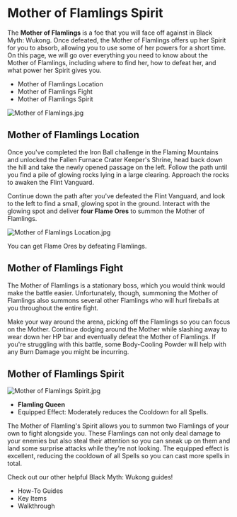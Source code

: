 # Mother of Flamlings Spirit

The **Mother of Flamlings** is a foe that you will face off against in Black Myth: Wukong. Once defeated, the Mother of Flamlings offers up her Spirit for you to absorb, allowing you to use some of her powers for a short time. On this page, we will go over everything you need to know about the Mother of Flamlings, including where to find her, how to defeat her, and what power her Spirit gives you. 

  * Mother of Flamlings Location
  * Mother of Flamlings Fight
  * Mother of Flamlings Spirit

![Mother of Flamlings.jpg](https://oyster.ignimgs.com/mediawiki/apis.ign.com/black-myth-wukong/5/56/Mother_of_Flamlings.jpg)

## Mother of Flamlings Location

Once you've completed the Iron Ball challenge in the Flaming Mountains and unlocked the Fallen Furnace Crater Keeper's Shrine, head back down the hill and take the newly opened passage on the left. Follow the path until you find a pile of glowing rocks lying in a large clearing. Approach the rocks to awaken the Flint Vanguard. 

Continue down the path after you've defeated the Flint Vanguard, and look to the left to find a small, glowing spot in the ground. Interact with the glowing spot and deliver **four Flame Ores** to summon the Mother of Flamlings. 

![Mother of Flamlings Location.jpg](https://oyster.ignimgs.com/mediawiki/apis.ign.com/black-myth-wukong/4/42/Mother_of_Flamlings_Location.jpg)

You can get Flame Ores by defeating Flamlings.

## Mother of Flamlings Fight

The Mother of Flamlings is a stationary boss, which you would think would make the battle easier. Unfortunately, though, summoning the Mother of Flamlings also summons several other Flamlings who will hurl fireballs at you throughout the entire fight. 

Make your way around the arena, picking off the Flamlings so you can focus on the Mother. Continue dodging around the Mother while slashing away to wear down her HP bar and eventually defeat the Mother of Flamlings. If you're struggling with this battle, some Body-Cooling Powder will help with any Burn Damage you might be incurring. 

## Mother of Flamlings Spirit

![Mother of Flamlings Spirit.jpg](https://oyster.ignimgs.com/mediawiki/apis.ign.com/black-myth-wukong/e/e5/Mother_of_Flamlings_Spirit.jpg)

  * **Flamling Queen**
  * Equipped Effect: Moderately reduces the Cooldown for all Spells. 

The Mother of Flamling's Spirit allows you to summon two Flamlings of your own to fight alongside you. These Flamlings can not only deal damage to your enemies but also steal their attention so you can sneak up on them and land some surprise attacks while they're not looking. The equipped effect is excellent, reducing the cooldown of all Spells so you can cast more spells in total. 

Check out our other helpful Black Myth: Wukong guides! 

  * How-To Guides
  * Key Items
  * Walkthrough

